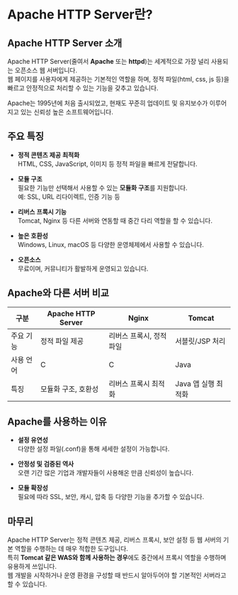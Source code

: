 # Apache HTTP Server란?

## Apache HTTP Server 소개

Apache HTTP Server(줄여서 **Apache** 또는 **httpd**)는 세계적으로 가장 널리 사용되는 오픈소스 웹 서버입니다.  
웹 페이지를 사용자에게 제공하는 기본적인 역할을 하며, 정적 파일(html, css, js 등)을 빠르고 안정적으로 처리할 수 있는 기능을 갖추고 있습니다.

Apache는 1995년에 처음 출시되었고, 현재도 꾸준히 업데이트 및 유지보수가 이루어지고 있는 신뢰성 높은 소프트웨어입니다.

## 주요 특징

- **정적 콘텐츠 제공 최적화**  
  HTML, CSS, JavaScript, 이미지 등 정적 파일을 빠르게 전달합니다.

- **모듈 구조**  
  필요한 기능만 선택해서 사용할 수 있는 **모듈화 구조**를 지원합니다.  
  예: SSL, URL 리다이렉트, 인증 기능 등

- **리버스 프록시 기능**  
  Tomcat, Nginx 등 다른 서버와 연동할 때 중간 다리 역할을 할 수 있습니다.

- **높은 호환성**  
  Windows, Linux, macOS 등 다양한 운영체제에서 사용할 수 있습니다.

- **오픈소스**  
  무료이며, 커뮤니티가 활발하게 운영되고 있습니다.

## Apache와 다른 서버 비교

| 구분        | Apache HTTP Server | Nginx              | Tomcat             |
|-------------|--------------------|--------------------|-------------------|
| 주요 기능   | 정적 파일 제공      | 리버스 프록시, 정적 파일 | 서블릿/JSP 처리    |
| 사용 언어   | C                  | C                  | Java              |
| 특징        | 모듈화 구조, 호환성 | 리버스 프록시 최적화    | Java 앱 실행 최적화 |

## Apache를 사용하는 이유

- **설정 유연성**  
  다양한 설정 파일(.conf)을 통해 세세한 설정이 가능합니다.

- **안정성 및 검증된 역사**  
  오랜 기간 많은 기업과 개발자들이 사용해온 만큼 신뢰성이 높습니다.

- **모듈 확장성**  
  필요에 따라 SSL, 보안, 캐시, 압축 등 다양한 기능을 추가할 수 있습니다.

## 마무리

Apache HTTP Server는 정적 콘텐츠 제공, 리버스 프록시, 보안 설정 등 웹 서버의 기본 역할을 수행하는 데 매우 적합한 도구입니다.  
특히 **Tomcat 같은 WAS와 함께 사용하는 경우**에도 중간에서 프록시 역할을 수행하며 유용하게 쓰입니다.  
웹 개발을 시작하거나 운영 환경을 구성할 때 반드시 알아두어야 할 기본적인 서버라고 할 수 있습니다.

